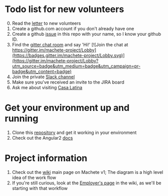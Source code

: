 # Todo list for new volunteers

0. Read the [letter](https://github.com/SavageLearning/UW-Fall-2016/blob/master/LETTER.md) to new volunteers
1. Create a github.com account if you don't already have one
2. Create a github [issue](https://github.com/SavageLearning/UW-Fall-2016/issues) in this repo with your name, so I know your github ID.
3. Find the [gitter chat room](https://gitter.im/machete-project/Lobby) and say 'Hi!'
[![Join the chat at https://gitter.im/machete-project/Lobby](https://badges.gitter.im/machete-project/Lobby.svg)](https://gitter.im/machete-project/Lobby?utm_source=badge&utm_medium=badge&utm_campaign=pr-badge&utm_content=badge)
4. Join the private [Slack channel](https://savagelearning.slack.com/)
4. Make sure you've received an invite to the JIRA board
5. Ask me about visiting [Casa Latina](https://www.google.com/maps/place/Casa+Latina+Seattle/@47.5995476,-122.312727,17z/data=!3m1!4b1!4m5!3m4!1s0x54906ac022bf5d2b:0x9c0aff2719871584!8m2!3d47.5995476!4d-122.310533)

# Get your environment up and running
1. Clone this [repository](https://github.com/SavageLearning/machete-ui) and get it working in your environment
2. Check out the Angular2 [docs](https://angular.io/docs/ts/latest/)

# Project information
1. Check out the [wiki](https://github.com/savagelearning/Machete/wiki) main page on Machete v1; The diagram is a high level idea of the work flow
2. If you're still curious, look at the [Employer's page](https://github.com/savagelearning/Machete/wiki/UM-04-Employers-Page) in the wiki, as we'll be starting with that workflow
